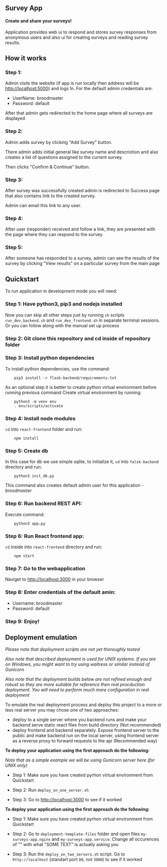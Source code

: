 ## Survey App

#### Create and share your surveys!

Application provides web ui to respond and stores survey responses from anonymous users and also ui for creating surveys and reading survey results.

## How it works

### Step 1:

Admin visits the website (if app is run locally then address will be <http://localhost:5000>) and logs In.
For the default admin credentials are:

*  UserName: broodmaster
*  Password: default

After that admin gets redirected to the home page where all surveys are displayed

### Step 2:

Admin adds survey by clicking "Add Survey" button.

There admin adds initial general like survey name and descriotion and also creates a list of questions assigned to the current survey.

Then clicks "Confirm & Continue" button.

### Step 3:

After survey was successfully created admin is redirected to Success page that also contains link to the created survey.

Admin can email this link to any user.

### Step 4:

After user (responder) received and follow a link, they are presented with the page where they can respond to the survey.

### Step 5:

After someone has responded to a survey, admin can see the results of the survey by clicking "View results" on a particular survey from the main page


## Quickstart

To run application in development mode you will need:

### Step 1: Have python3, pip3 and nodejs installed
Now you can skip all other steps just by running `sh` scripts `run_dev_backend.sh` and `run_dev_frontend.sh` in separate terminal sessions.
Or you can follow along with the manual set up process

### Step 2: Git clone this repository and cd inside of repository folder

### Step 3: Install python dependencies

To install python dependencies, use the command:
```
    pip3 install -r flask-backend/requirements.txt
```

As an optional step it is better to create python virtual environment before running previous command
Create virtual environment by running:
```
    python3 -m venv env
    . env/scripts/activate
```

### Step 4: Install node modules
`cd` into `react-frontend` folder and run:
```
    npm install
```


### Step 5: Create db
In this case for db we use simple sqlite, to initialize it, `cd` into `falsk-backend` directory
and run:
```
    python3 init_db.py
```
This command also creates default admin user for this application - *broodmaster*

### Step 6: Run backend REST API:
Execute command:
```
    python3 app.py
```

### Step 6: Run React frontend app:
`cd` inside into `react-frontend` directory and run:
```
    npm start
```

### Step 7: Go to the webapplication
Naviget to <http://localhost:3000> in your browser


### Step 8: Enter credentials of the default amin:
* Username: broodmaster
* Password: default

### Step 9: Enjoy!


## Deployment emulation

*Please note that deployment scripts are not yet thoroughly tested*

*Also note that described deployment is used for UNIX systems. If you are on Windows, you might want to try using waitress or similar instead of Gunicorn*

*Also note that the deployment builds below are not refined enough and robust so they are more suitable for reference then real procduction deployment. You will need to perform much more configuration in real deployment*

To emulate the real deployment process and deploy this project to a more or less real server you may chose one of two approaches:

* deploy to a single server where you backend runs and make your backend serve static react files from build directory (Not recommended)
* deploy frontend and backend separately. Expose frontend server to the public and make backend run on the local server, using frontend server as a reverse proxy to forward requests to the api (Recommended way)

**To deploy your application using the first approach do the following:**

*Note that as a simple example we will be using Gunicorn server here (for UNIX only)*

* Step 1: Make sure you have created pyrhon virtual environment from Quickstart

* Step 2: Run `deploy_on_one_server.sh`

* Step 3: Go to <http://localhost:3000> to see if it worked


**To deploy your application using the first approach do the following:**

* Step 1: Make sure you have created pyrhon virtual environment from Quickstart

* Step 2: Go to `deployment-template-files` folder and open files `my-surveys-app.nginx` and `my-surveys-app.service`. Change all occurences of "<SOME TEXT>" with what "SOME TEXT" is actually asking you

* Step 3: Run the `deploy_on_two_servers.sh` script. Go to `http://localhost` (standart port `80`, not `3000`) to see if it worked
